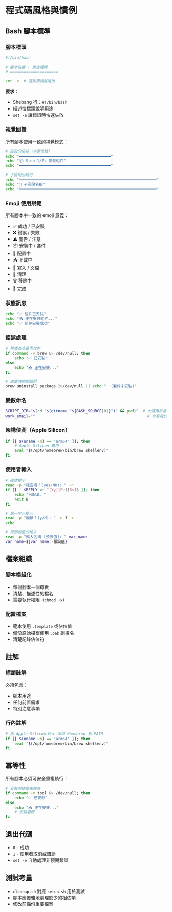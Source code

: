 # 程式碼風格與慣例

## Bash 腳本標準

### 腳本標頭
```bash
#!/bin/bash

# 腳本名稱 - 用途說明
# =====================

set -e  # 遇到錯誤就退出
```

**要求**：
- Shebang 行：`#!/bin/bash`
- 描述性標頭說明用途
- `set -e` 讓錯誤時快速失敗

### 視覺回饋
所有腳本使用一致的視覺模式：

```bash
# 區段分隔符（主要步驟）
echo "━━━━━━━━━━━━━━━━━━━━━━━━━━━━━━━━━━━━━━━━"
echo "📦 Step 1/7: 安裝組件"
echo "━━━━━━━━━━━━━━━━━━━━━━━━━━━━━━━━━━━━━━━━"

# 子區段分隔符
echo "════════════════════════════════════════════════════════════"
echo "🔧 子區段名稱"
echo "════════════════════════════════════════════════════════════"
```

### Emoji 使用規範
所有腳本中一致的 emoji 意義：
- ✅ 成功 / 已安裝
- ❌ 錯誤 / 失敗
- ⚠️  警告 / 注意
- 📦 安裝中 / 套件
- 🔧 配置中
- 📥 下載中
- 📝 寫入 / 文檔
- 🧹 清理
- 🗑️  移除中
- 🎉 完成

### 狀態訊息
```bash
echo "✅ 組件已安裝"
echo "📥 正在安裝組件..."
echo "✅ 組件安裝成功"
```

### 錯誤處理
```bash
# 檢查命令是否存在
if command -v brew &> /dev/null; then
    echo "✅ 已安裝"
else
    echo "📥 正在安裝..."
fi

# 適當時抑制錯誤
brew uninstall package 2>/dev/null || echo "  (套件未安裝)"
```

### 變數命名
```bash
SCRIPT_DIR="$(cd "$(dirname "${BASH_SOURCE[0]}")" && pwd)"  # 大寫用於常數
work_email=""                                                 # 小寫用於變數
```

### 架構偵測（Apple Silicon）
```bash
if [[ $(uname -m) == 'arm64' ]]; then
    # Apple Silicon 專用
    eval "$(/opt/homebrew/bin/brew shellenv)"
fi
```

### 使用者輸入
```bash
# 確認提示
read -p "確定嗎？(yes/NO): " -r
if [[ ! $REPLY =~ ^[Yy][Ee][Ss]$ ]]; then
    echo "已取消。"
    exit 0
fi

# 單一字元提示
read -p "繼續？(y/N): " -n 1 -r
echo

# 帶預設值的輸入
read -p "輸入名稱 [預設值]: " var_name
var_name=${var_name:-預設值}
```

## 檔案組織

### 腳本模組化
- 每個腳本一個職責
- 清楚、描述性的檔名
- 需要執行權限（`chmod +x`）

### 配置檔案
- 範本使用 `.template` 或佔位值
- 備份原始檔案使用 `.bak` 副檔名
- 清楚記錄佔位符

## 註解

### 標頭註解
必須包含：
- 腳本用途
- 任何前置需求
- 特別注意事項

### 行內註解
```bash
# 為 Apple Silicon Mac 添加 Homebrew 到 PATH
if [[ $(uname -m) == 'arm64' ]]; then
    eval "$(/opt/homebrew/bin/brew shellenv)"
fi
```

## 冪等性

所有腳本必須可安全重複執行：
```bash
# 安裝前總是先檢查
if command -v tool &> /dev/null; then
    echo "✅ 已安裝"
else
    echo "📥 正在安裝..."
    # 安裝邏輯
fi
```

## 退出代碼
- `0` - 成功
- `1` - 使用者取消或錯誤
- `set -e` 自動處理非預期錯誤

## 測試考量
- `cleanup.sh` 對應 `setup.sh` 用於測試
- 腳本應優雅地處理缺少的相依項
- 修改前備份重要檔案
